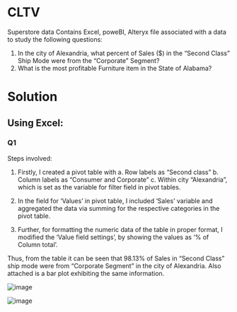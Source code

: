# CLTV
Superstore data
Contains Excel, poweBI, Alteryx file associated with a data to study the following questions:

1.	In the city of Alexandria, what percent of Sales ($) in the “Second Class” Ship Mode were from the “Corporate” Segment?
2.	What is the most profitable Furniture item in the State of Alabama?


# Solution

## Using Excel:

### Q1

Steps involved:
1.	Firstly, I created a pivot table with 
  a.	Row labels as “Second class” 
  b.	Column labels as “Consumer and Corporate” 
  c.	Within city “Alexandria”, which is set as the variable for filter field in pivot tables.

2.	In the field for ‘Values’ in pivot table, I included ‘Sales’ variable and aggregated the data via summing for the respective categories in the pivot table.

3.	Further, for formatting the numeric data of the table in proper format, I modified the ‘Value field settings’, by showing the values as ‘% of Column total’.
 
Thus, from the table it can be seen that 98.13% of Sales in “Second Class” ship mode were from “Corporate Segment” in the city of Alexandria.
Also attached is a bar plot exhibiting the same information.

![image](https://user-images.githubusercontent.com/28995474/141244512-e7f61820-55b6-4bb2-b4e6-92ecbb4e1e41.png)

![image](https://user-images.githubusercontent.com/28995474/141244454-acbb0e50-8ae3-4c0e-b63f-58172e4f27c5.png)

